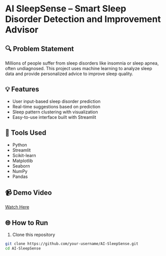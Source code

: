 # AI SleepSense – Smart Sleep Disorder Detection and Improvement Advisor

## 🔍 Problem Statement
Millions of people suffer from sleep disorders like insomnia or sleep apnea, often undiagnosed. This project uses machine learning to analyze sleep data and provide personalized advice to improve sleep quality.

## 💡 Features
- User input-based sleep disorder prediction
- Real-time suggestions based on prediction
- Sleep pattern clustering with visualization
- Easy-to-use interface built with Streamlit

## 🧰 Tools Used
- Python
- Streamlit
- Scikit-learn
- Matplotlib
- Seaborn
- NumPy
- Pandas

## 📹 Demo Video
[Watch Here](https://your-demo-video-link.com)

## 🌐 How to Run

1. Clone this repository
```bash
git clone https://github.com/your-username/AI-SleepSense.git
cd AI-SleepSense
